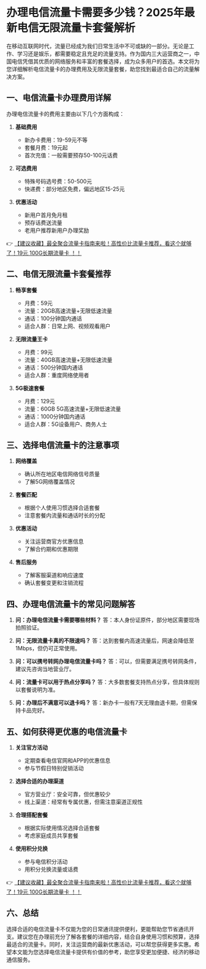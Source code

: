 # 办理电信流量卡需要多少钱？2025年最新电信无限流量卡套餐解析

在移动互联网时代，流量已经成为我们日常生活中不可或缺的一部分。无论是工作、学习还是娱乐，都需要稳定且充足的流量支持。作为国内三大运营商之一，中国电信凭借其优质的网络服务和丰富的套餐选择，成为众多用户的首选。本文将为您详细解析电信流量卡的办理费用及无限流量套餐，助您找到最适合自己的流量解决方案。

## 一、电信流量卡办理费用详解

办理电信流量卡的费用主要由以下几个方面构成：

1. **基础费用**
   - 新办卡费用：19-59元不等
   - 套餐月费：19元起
   - 首次充值：一般需要预存50-100元话费

2. **可选费用**
   - 特殊号码选号费：50-500元
   - 快递费：部分地区免费，偏远地区15-25元

3. **优惠活动**
   - 新用户首月免月租
   - 预存话费送流量
   - 老用户推荐新用户办理奖励

👉 [【建议收藏】最全聚合流量卡指南来啦！高性价比流量卡推荐，看这个就够了！19元 100G长期流量卡 ！！](https://bit.ly/Liuliangka)

## 二、电信无限流量卡套餐推荐

1. **畅享套餐**
   - 月费：59元
   - 流量：20GB高速流量+无限低速流量
   - 通话：100分钟国内通话
   - 适合人群：日常上网、视频观看用户

2. **无限流量王卡**
   - 月费：99元
   - 流量：40GB高速流量+无限低速流量
   - 通话：500分钟国内通话
   - 适合人群：重度网络使用者

3. **5G极速套餐**
   - 月费：129元
   - 流量：60GB 5G高速流量+无限低速流量
   - 通话：1000分钟国内通话
   - 适合人群：5G设备用户、商务人士

## 三、选择电信流量卡的注意事项

1. **网络覆盖**
   - 确认所在地区电信网络信号质量
   - 了解5G网络覆盖情况

2. **套餐匹配**
   - 根据个人使用习惯选择合适套餐
   - 注意套餐内流量和通话时长的分配

3. **优惠活动**
   - 关注运营商官方优惠信息
   - 了解合约期和优惠期限

4. **售后服务**
   - 了解客服渠道和响应速度
   - 确认套餐变更和注销流程

## 四、办理电信流量卡的常见问题解答

1. **问：办理电信流量卡需要哪些材料？**
   答：本人身份证原件，部分地区需要现场拍照验证。

2. **问：无限流量卡真的不限速吗？**
   答：达到套餐内高速流量后，网速会降低至1Mbps，但仍可正常使用。

3. **问：可以携号转网办理电信流量卡吗？**
   答：可以，但需要满足携号转网条件，建议先咨询当地营业厅。

4. **问：流量卡可以用于热点分享吗？**
   答：大多数套餐支持热点分享，但具体规则以套餐说明为准。

5. **问：办理后不满意可以退卡吗？**
   答：新办卡一般有7天无理由退卡期，但需保持卡品完好。

## 五、如何获得更优惠的电信流量卡

1. **关注官方活动**
   - 定期查看电信官网和APP的优惠信息
   - 参与节假日特别促销活动

2. **选择合适的办理渠道**
   - 官方营业厅：安全可靠，但优惠较少
   - 线上渠道：经常有专属优惠，但需注意渠道正规性

3. **合理搭配套餐**
   - 根据实际使用情况选择合适套餐
   - 考虑家庭成员共享套餐

4. **使用积分兑换**
   - 参与电信积分活动
   - 用积分兑换流量或话费

👉 [【建议收藏】最全聚合流量卡指南来啦！高性价比流量卡推荐，看这个就够了！19元 100G长期流量卡 ！！](https://bit.ly/Liuliangka)

## 六、总结

选择合适的电信流量卡不仅能为您的日常通讯提供便利，更能帮助您节省通讯开支。建议您在办理前充分了解各套餐的详细内容，结合自身使用习惯和预算，选择最适合的流量卡。同时，关注运营商的最新优惠活动，可以帮您获得更多实惠。希望本文能为您选择电信流量卡提供有价值的参考，助您享受更加便捷、经济的移动通信服务。